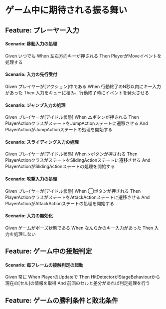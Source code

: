 # ゲーム中に期待される振る舞い

## Feature: プレーヤー入力

#### Scenario: 移動入力の処理
  Given いつでも
  When 左右方向キーが押される
  Then PlayerがMoveイベントを処理する

#### Scenario: 入力の先行受付
  Given プレイヤーが[アクション]中である
  When 行動終了のN秒以内にキー入力があった
  Then 入力をキューに積み、行動終了時にイベントを発火させる
  
#### Scenario: ジャンプ入力の処理
  Given プレイヤーが[アイドル状態]
  When △ボタンが押される
  Then PlayerActionクラスがステートをJumpActionステートに遷移させる
  And PlayerActionがJumpActionステートの処理を開始する

#### Scenario: スライディング入力の処理
  Given プレイヤーが[アイドル状態]
  When ×ボタンが押される
  Then PlayerActionクラスがステートをSlidingActionステートに遷移させる
  And PlayerActionがSlidingActionステートの処理を開始する

#### Scenario: 攻撃入力の処理
  Given プレイヤーが[アイドル状態]
  When ◯ボタンが押される
  Then PlayerActionクラスがステートをAttackActionステートに遷移させる
  And PlayerActionがAttackActionステートの処理を開始する

#### Scenario: 入力の無効化
  Given ゲームがポーズ状態である
  When なんらかのキー入力があった
  Then 入力を処理しない



## Feature: ゲーム中の接触判定

#### Scenario: 毎フレームの接触判定の起動
  Given 常に
  When PlayerのUpdateで
  Then HitDetectorがStageBehaviourから現在の[セル]の情報を取得
  And 前回のセルと差分があれば判定処理を行う


## Feature: ゲームの勝利条件と敗北条件


